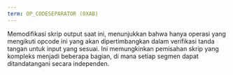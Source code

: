 ```yaml
---
term: OP_CODESEPARATOR (0XAB)
---
```


Memodifikasi skrip output saat ini, menunjukkan bahwa hanya operasi yang mengikuti opcode ini yang akan dipertimbangkan dalam verifikasi tanda tangan untuk input yang sesuai. Ini memungkinkan pemisahan skrip yang kompleks menjadi beberapa bagian, di mana setiap segmen dapat ditandatangani secara independen.
